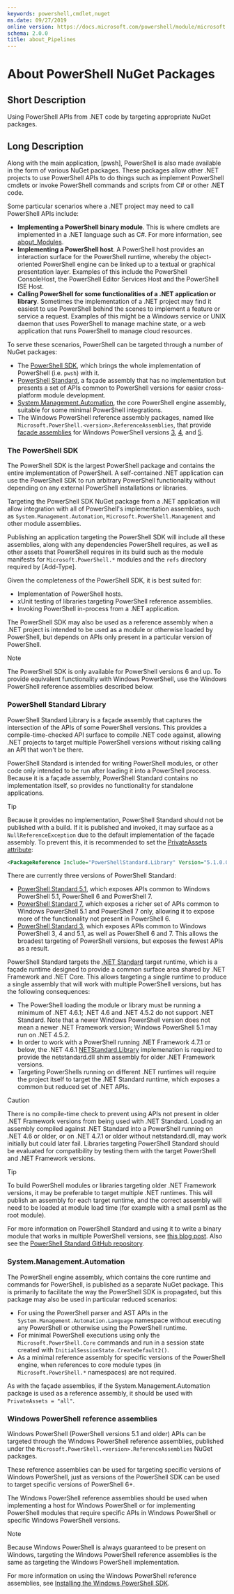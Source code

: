 ```yaml
---
keywords: powershell,cmdlet,nuget
ms.date: 09/27/2019
online version: https://docs.microsoft.com/powershell/module/microsoft.powershell.core/about/about_pipelines?view=powershell-7.x&WT.mc_id=ps-gethelp
schema: 2.0.0
title: about_Pipelines
---
```

# About PowerShell NuGet Packages

## Short Description

Using PowerShell APIs from .NET code by targeting appropriate NuGet packages.

## Long Description

Along with the main application, [pwsh],
PowerShell is also made available in the form of various NuGet packages.
These packages allow other .NET projects to use PowerShell APIs to do things such as
implement PowerShell cmdlets or invoke PowerShell commands and scripts from C# or other .NET code.

Some particular scenarios where a .NET project may need to call PowerShell APIs include:

- **Implementing a PowerShell binary module**.
  This is where cmdlets are implemented in a .NET language such as C#.
  For more information, see [about_Modules].
- **Implementing a PowerShell host**.
  A PowerShell host provides an interaction surface for the PowerShell runtime,
  whereby the object-oriented PowerShell engine can be linked up
  to a textual or graphical presentation layer.
  Examples of this include the PowerShell ConsoleHost, the PowerShell Editor Services Host
  and the PowerShell ISE Host.
- **Calling PowerShell for some functionalities of a .NET application or library**.
  Sometimes the implementation of a .NET project may find it easiest
  to use PowerShell behind the scenes to implement a feature or service a request.
  Examples of this might be a Windows service or UNIX daemon that uses PowerShell
  to manage machine state, or a web application that runs PowerShell to manage cloud resources.

To serve these scenarios, PowerShell can be targeted through a number of NuGet packages:

- The [PowerShell SDK], which brings the whole implementation of PowerShell
  (i.e. `pwsh`) with it.
- [PowerShell Standard], a façade assembly that has no implementation
  but presents a set of APIs common to PowerShell versions for easier
  cross-platform module development.
- [System.Management.Automation], the core PowerShell engine assembly,
  suitable for some minimal PowerShell integrations.
- The Windows PowerShell reference assembly packages, named like `Microsoft.PowerShell.<version>.ReferenceAssemblies`,
  that provide [façade assemblies] for Windows PowerShell versions
  [3](https://www.nuget.org/packages/Microsoft.PowerShell.3.ReferenceAssemblies/),
  [4](https://www.nuget.org/packages/Microsoft.PowerShell.4.ReferenceAssemblies/),
  and [5](https://www.nuget.org/packages/Microsoft.PowerShell.5.ReferenceAssemblies/).

### The PowerShell SDK

The PowerShell SDK is the largest PowerShell package and contains the entire implementation of PowerShell.
A self-contained .NET application can use the PowerShell SDK to run arbitrary PowerShell functionality
without depending on any external PowerShell installations or libraries.

Targeting the PowerShell SDK NuGet package from a .NET application will allow integration with
all of PowerShell's implementation assemblies, such as `System.Management.Automation`,
`Microsoft.PowerShell.Management` and other module assemblies.

Publishing an application targeting the PowerShell SDK will include
all these assemblies, along with any dependencies PowerShell requires, as well as
other assets that PowerShell requires in its build
such as the module manifests for `Microsoft.PowerShell.*` modules
and the `refs` directory required by [Add-Type].

Given the completeness of the PowerShell SDK, it is best suited for:

- Implementation of PowerShell hosts.
- xUnit testing of libraries targeting PowerShell reference assemblies.
- Invoking PowerShell in-process from a .NET application.

The PowerShell SDK may also be used as a reference assembly
when a .NET project is intended to be used as a module or otherwise loaded by PowerShell,
but depends on APIs only present in a particular version of PowerShell.

> [!NOTE]
> The PowerShell SDK is only available for PowerShell versions 6 and up.
> To provide equivalent functionality with Windows PowerShell,
> use the Windows PowerShell reference assemblies described below.

### PowerShell Standard Library

PowerShell Standard Library is a façade assembly
that captures the intersection of the APIs of some PowerShell versions.
This provides a compile-time-checked API surface to compile .NET code against,
allowing .NET projects to target multiple PowerShell versions
without risking calling an API that won't be there.

PowerShell Standard is intended for writing PowerShell modules,
or other code only intended to be run after loading it into a PowerShell process.
Because it is a façade assembly, PowerShell Standard contains no implementation itself,
so provides no functionality for standalone applications.

> [!TIP]
> Because it provides no implementation, PowerShell Standard should not be published with a build.
> If it is published and invoked, it may surface as a `NullReferenceException` due to the default
> implementation of the façade assembly.
> To prevent this, it is recommended to set the [PrivateAssets attribute](https://docs.microsoft.com/dotnet/core/tools/csproj#packagereference):
> 
> ```xml
> <PackageReference Include="PowerShellStandard.Library" Version="5.1.0.0" PrivateAssets="all" />
> ```

There are currently three versions of PowerShell Standard:

- [PowerShell Standard 5.1], which exposes APIs common to Windows PowerShell 5.1,
  PowerShell 6 and PowerShell 7.
- [PowerShell Standard 7], which exposes a richer set of APIs common to Windows PowerShell 5.1
  and PowerShell 7 only, allowing it to expose more of the functionality not present in PowerShell 6.
- [PowerShell Standard 3], which exposes APIs common to Windows PowerShell 3, 4 and 5.1,
  as well as PowerShell 6 and 7. This allows the broadest targeting of PowerShell versions,
  but exposes the fewest APIs as a result.

PowerShell Standard targets the [.NET Standard] target runtime, which is a façade runtime
designed to provide a common surface area shared by .NET Framework and .NET Core.
This allows targeting a single runtime to produce a single assembly that will work
with multiple PowerShell versions, but has the following consequences:

- The PowerShell loading the module or library must be running a minimum of .NET 4.6.1;
  .NET 4.6 and .NET 4.5.2 do not support .NET Standard. Note that a newer Windows PowerShell version
  does not mean a newer .NET Framework version; Windows PowerShell 5.1 may run on .NET 4.5.2.
- In order to work with a PowerShell running .NET Framework 4.7.1 or below,
  the .NET 4.6.1 [NETStandard.Library] implemenation is required
  to provide the netstandard.dll shim assembly for older .NET Framework versions.
- Targeting PowerShells running on different .NET runtimes
  will require the project itself to target the .NET Standard runtime,
  which exposes a common but reduced set of .NET APIs.

> [!CAUTION]
> There is no compile-time check to prevent using APIs not present in older .NET Framework versions
> from being used with .NET Standard.
> Loading an assembly compiled against .NET Standard into a PowerShell running
> on .NET 4.6 or older, or on .NET 4.7.1 or older without netstandard.dll,
> may work initially but could later fail.
> Libraries targeting PowerShell Standard should be evaluated for compatibility
> by testing them with the target PowerShell and .NET Framework versions.

> [!TIP]
> To build PowerShell modules or libraries targeting older .NET Framework versions,
> it may be preferable to target multiple .NET runtimes.
> This will publish an assembly for each target runtime,
> and the correct assembly will need to be loaded at module load time
> (for example with a small psm1 as the root module).

For more information on PowerShell Standard and using it to write a binary module
that works in multiple PowerShell versions, see [this blog post](https://devblogs.microsoft.com/powershell/powershell-standard-library-build-single-module-that-works-across-windows-powershell-and-powershell-core/).
Also see the [PowerShell Standard GitHub repository].

### System.Management.Automation

The PowerShell engine assembly, which contains the core runtime and commands for PowerShell,
is published as a separate NuGet package.
This is primarily to facilitate the way the PowerShell SDK is propagated,
but this package may also be used in particular reduced scenarios:

- For using the PowerShell parser and AST APIs
  in the `System.Management.Automation.Language` namespace
  without executing any PowerShell or otherwise using the PowerShell runtime.
- For minimal PowerShell executions using only the `Microsoft.PowerShell.Core` commands
  and run in a session state created with `InitialSessionState.CreateDefault2()`.
- As a minimal reference assembly for specific versions of the PowerShell engine,
  when references to core module types (in `Microsoft.PowerShell.*` namespaces) are not required.

As with the façade assemblies, if the System.Management.Automation package
is used as a reference assembly, it should be used with `PrivateAssets = "all"`.

### Windows PowerShell reference assemblies

Windows PowerShell (PowerShell versions 5.1 and older) APIs can be targeted
through the Windows PowerShell reference assemblies,
published under the `Microsoft.PowerShell.<version>.ReferenceAssemblies` NuGet packages.

These reference assemblies can be used for targeting specific versions of Windows PowerShell,
just as versions of the PowerShell SDK can be used to target specific versions of PowerShell 6+.

The Windows PowerShell reference assemblies should be used when implementing
a host for Windows PowerShell or for implementing PowerShell modules that require specific
APIs in Windows PowerShell or specific Windows PowerShell versions.

> [!NOTE]
> Because Windows PowerShell is always guaranteed to be present on Windows,
> targeting the Windows PowerShell reference assemblies
> is the same as targeting the Windows PowerShell implementation.

For more information on using the Windows PowerShell reference assemblies,
see [Installing the Windows PowerShell SDK](https://docs.microsoft.com/powershell/scripting/developer/installing-the-windows-powershell-sdk).

[pwsh.exe]: ./about_pwsh.md
[about_Modules]: ./about_Modules.md
[PowerShell SDK]: https://www.nuget.org/packages/Microsoft.PowerShell.SDK/
[PowerShell Standard]: https://www.nuget.org/packages/PowerShellStandard.Library/
[System.Management.Automation]: https://www.nuget.org/packages/System.Management.Automation/
[façade assemblies]: https://github.com/dotnet/standard/blob/master/docs/history/evolution-of-design-time-assemblies.md#definitions
[PowerShell Standard 5.1]: https://www.nuget.org/packages/PowerShellStandard.Library/5.1.0
[PowerShell Standard 7]: https://www.nuget.org/packages/PowerShellStandard.Library/
[PowerShell Standard 3]: https://www.nuget.org/packages/PowerShellStandard.Library/3.0.0-preview-01
[.NET Standard]: https://docs.microsoft.com/dotnet/standard/net-standard
[NETStandard.Library]: https://www.nuget.org/packages/NETStandard.Library/
[PowerShell Standard GitHub repository]: https://github.com/PowerShell/PowerShellStandard
